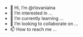 - 👋 Hi, I’m @rlovaniaina
- 👀 I’m interested in ...
- 🌱 I’m currently learning ...
- 💞️ I’m looking to collaborate on ...
- 📫 How to reach me ...

<!---
rlovaniaina/rlovaniaina is a ✨ special ✨ repository because its `README.md` (this file) appears on your GitHub profile.
You can click the Preview link to take a look at your changes.
--->
